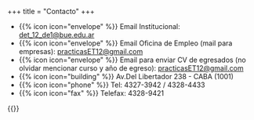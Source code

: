 +++
title = "Contacto"
+++

- {{% icon icon="envelope" %}} Email Institucional: det_12_de1@bue.edu.ar
- {{% icon icon="envelope" %}} Email Oficina de Empleo (mail para empresas): practicasET12@gmail.com
- {{% icon icon="envelope" %}} Email para enviar CV de egresados (no olvidar mencionar curso y año de egreso): practicasET12@gmail.com
- {{% icon icon="building" %}} Av.Del Libertador 238 - CABA (1001)
- {{% icon icon="phone" %}} Tel: 4327-3942 / 4328-4433
- {{% icon icon="fax" %}} Telefax: 4328-9421

{{<mapita>}}
